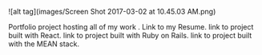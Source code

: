 ![alt tag](images/Screen Shot 2017-03-02 at 10.45.03 AM.png)

Portfolio project hosting all of my work .
Link to my Resume.
link to project built with React.
link to project built with Ruby on Rails.
link to project built with the MEAN stack.
